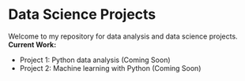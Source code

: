 # Data Science Projects
Welcome to my repository for data analysis and data science projects.  
**Current Work:**  
- Project 1: Python data analysis (Coming Soon)
- Project 2: Machine learning with Python (Coming Soon)
